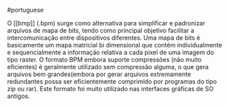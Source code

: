 #portuguese

O [[bmp]] (.bpm) surge como alternativa para simplificar e padronizar arquivos de mapa de bits, tendo como principal objetivo facilitar a intercomunicação entre dispositivos diferentes. Uma mapa de bits é basicamente um mapa matricial bi dimensional que contém individualmente e sequencialmente a informação relativa a cada pixel de uma imagem do tipo raster. O formato BPM embora suporte compressões (não muito eficientes) é geralmente utilizado sem compressão alguma, o que gera arquivos bem grandes(embora por gerar arquivos extremamente redundantes possa ser eficientemente comprimido por programas do tipo zip ou rar). Este formato foi muito utilizado nas interfaces gráficas de SO antigos. 
